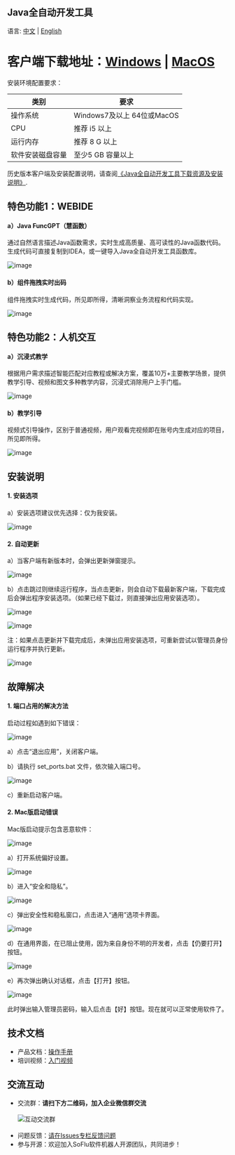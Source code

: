 Java全自动开发工具
-----------------------------------

语言: [中文](https://github.com/feisuanyz/Java-ADT/blob/main/READMEcn.md) | [English](https://github.com/feisuanyz/Java-ADT/blob/main/README.md)

# 客户端下载地址：[Windows](https://suo.im/72V9e) | [MacOS](https://suo.im/d3VNN)

安装环境配置要求：

| 类别       | 要求             |
|----------|----------------|
| 操作系统     | Windows7及以上 64位或MacOS |
| CPU      | 推荐 i5 以上       |
| 运行内存     | 推荐 8 G 以上      |
| 软件安装磁盘容量 | 至少5 GB 容量以上    |

历史版本客户端及安装配置说明，请查阅[《Java全自动开发工具下载资源及安装说明》](https://github.com/feisuanyz/Java-ADT/tree/main/.%20Installation%20Resource).

特色功能1：WEBIDE
-----------------------------------

#### a）Java FuncGPT（慧函数）

通过自然语言描述Java函数需求，实时生成高质量、高可读性的Java函数代码。生成代码可直接复制到IDEA，或一键导入Java全自动开发工具函数库。

![image](https://github.com/feisuanyz/Java-Adp/assets/79617492/44a841b3-c3d6-4130-9ff6-1d94825cac86)

#### b）组件拖拽实时出码

组件拖拽实时生成代码，所见即所得，清晰洞察业务流程和代码实现。

![image](https://github.com/feisuanyz/Java-Adp/assets/79617492/44ff263e-9125-4e87-afe1-295414f209ca)

特色功能2：人机交互
-----------------------------------

#### a）沉浸式教学

根据用户需求描述智能匹配对应教程或解决方案，覆盖10万+主要教学场景，提供教学引导、视频和图文多种教学内容，沉浸式消除用户上手门槛。

![image](https://github.com/feisuanyz/Java-Adp/assets/79617492/2fa8d326-93bd-475e-9243-59f66d322485)

#### b）教学引导

视频式引导操作，区别于普通视频，用户观看完视频即在账号内生成对应的项目，所见即所得。

![image](https://github.com/feisuanyz/Java-Adp/assets/79617492/d1179335-42ab-44fe-93df-6364fab14520)

安装说明
-----------------------------------

#### 1. 安装选项

a）安装选项建议优先选择：仅为我安装。

![image](https://github.com/feisuanyz/Java-Adp/assets/79617492/9c277334-8b9e-41f7-bfc5-347238d9acaf)

#### 2. 自动更新

a）当客户端有新版本时，会弹出更新弹窗提示。

![image](https://github.com/feisuanyz/Java-Adp/assets/79617492/577561f1-3adb-4200-9051-150e4da4fdc9)

b）点击跳过则继续运行程序，当点击更新，则会自动下载最新客户端，下载完成后会弹出程序安装选项。（如果已经下载过，则直接弹出应用安装选项）。

![image](https://github.com/feisuanyz/Java-Adp/assets/79617492/0edddafe-436b-4a4a-ba41-144796e28f4d)

![image](https://github.com/feisuanyz/Java-Adp/assets/79617492/c0f4842d-93e3-46a6-b21c-8f583c82c28f)

注：如果点击更新并下载完成后，未弹出应用安装选项，可重新尝试以管理员身份运行程序并执行更新。

![image](https://github.com/feisuanyz/Java-Adp/assets/79617492/2d535c68-6382-4386-a6ee-5c72a46e1e6c)

故障解决
-----------------------------------

#### 1. 端口占用的解决方法

启动过程如遇到如下错误：

![image](https://github.com/feisuanyz/Java-Adp/assets/79617492/387d9715-7ae6-47e2-83f3-ab3e6e1b4316)

a）点击“退出应用”，关闭客户端。

b）请执行 set_ports.bat 文件，依次输入端口号。

![image](https://github.com/feisuanyz/Java-Adp/assets/79617492/64f7fd71-6e09-40c8-9167-dd707faaa764)

c）重新启动客户端。

#### 2. Mac版启动错误

Mac版启动提示包含恶意软件：

![image](https://github.com/feisuanyz/Java-ADT/assets/79617492/314cfbab-a1f1-4264-a77b-f83641d5d9d3)

a）打开系统偏好设置。

![image](https://github.com/feisuanyz/Java-ADT/assets/79617492/3b94a244-f40f-4bb8-8bbe-8b5804463b0f)

b）进入“安全和隐私”。

![image](https://github.com/feisuanyz/Java-ADT/assets/79617492/f694c746-1116-46f9-8c8e-8752819b63d8)

c）弹出安全性和稳私窗口，点击进入“通用”选项卡界面。

![image](https://github.com/feisuanyz/Java-ADT/assets/79617492/6891fbbb-eea2-4bfe-a11a-b91f1fc64a2f)

d）在通用界面，在已阻止使用，因为来自身份不明的开发者，点击【仍要打开】按钮。

![image](https://github.com/feisuanyz/Java-ADT/assets/79617492/43f9b2a9-86c4-4f17-ac09-b3d55149f5ae)

e）再次弹出确认对话框，点击【打开】按钮。

![image](https://github.com/feisuanyz/Java-ADT/assets/79617492/af4314ec-7528-4ae5-aec0-42d3d7618f1e)

此时弹出输入管理员密码，输入后点击【好】按钮。现在就可以正常使用软件了。

**技术文档**
-----------------------------------
- 产品文档：[操作手册](https://feisuanyz.com/support/helpCenter/)
- 培训视频：[入门视频](https://feisuanyz.com/shortVideo/list/)

**交流互动**
-----------------------------------
- 交流群：**请扫下方二维码，加入企业微信群交流** <br><br>
![互动交流群](https://github.com/feisuanyz/SoFlu-adp/blob/main/images/QRCode.PNG) <br><br>
- 问题反馈：[请在Issues专栏反馈问题](https://github.com/feisuanyz/SoFlu-adp/issues)
- 参与开源：欢迎加入SoFlu软件机器人开源团队，共同进步！
